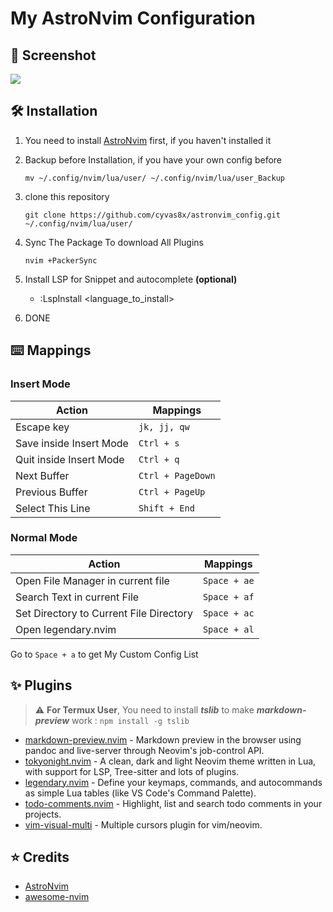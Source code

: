 # My AstroNvim Configuration
## 🌟 Screenshot
![](https://images2.imgbox.com/34/da/SlHiuWWI_o.jpg) 
## 🛠️ Installation

1. You need to install [AstroNvim](https://github.com/AstroNvim/AstroNvim) first, if you haven't installed it

2. Backup before Installation, if you have your own config before
   ```
   mv ~/.config/nvim/lua/user/ ~/.config/nvim/lua/user_Backup
   ```

3. clone this repository 

   ```
   git clone https://github.com/cyvas8x/astronvim_config.git ~/.config/nvim/lua/user/
   ```

4. Sync The Package To download All Plugins
   ```
   nvim +PackerSync
   ```

5. Install LSP for Snippet and autocomplete **(optional)**
   - :LspInstall <language_to_install>

6. DONE

## ⌨️  Mappings
### Insert Mode
| Action                                   | Mappings                          |
| ---------------                          | ----------------                  |
| Escape key                               | `jk, jj, qw`                      |
| Save inside Insert Mode                  | `Ctrl + s`                        |
| Quit inside Insert Mode                  | `Ctrl + q`                        |
| Next Buffer                              | `Ctrl + PageDown`                 |  
| Previous Buffer                          | `Ctrl + PageUp`                   |
| Select This Line                         | `Shift + End`                     |

### Normal Mode
| Action                                   | Mappings                          |
| ---------------                          | ----------------                  |
| Open File Manager in current file        | `Space + ae`                      |
| Search Text in current File              | `Space + af`                      |
| Set Directory to Current File Directory  | `Space + ac`                      |
| Open legendary.nvim                      | `Space + al`                      |
  
Go to `Space + a` to get My Custom Config List

## ✨ Plugins
> ⚠️  **For Termux User**, You need to install ***tslib*** to make ***markdown-preview*** work : `npm install -g tslib`

- [markdown-preview.nvim](https://github.com/iamcco/markdown-preview.nvim) - Markdown preview in the browser using pandoc and live-server through Neovim's job-control API.
- [tokyonight.nvim](https://github.com/folke/tokyonight.nvim) - A clean, dark and light Neovim theme written in Lua, with support for LSP, Tree-sitter and lots of plugins.
- [legendary.nvim](https://github.com/mrjones2014/legendary.nvim) - Define your keymaps, commands, and autocommands as simple Lua tables (like VS Code's Command Palette).
- [todo-comments.nvim](https://github.com/folke/todo-comments.nvim) - Highlight, list and search todo comments in your projects.
- [vim-visual-multi](https://github.com/mg979/vim-visual-multi)  -  Multiple cursors plugin for vim/neovim.

## ⭐ Credits
- [AstroNvim](https://github.com/AstroNvim/AstroNvim) 
- [awesome-nvim](https://github.com/rockerBOO/awesome-neovim)
